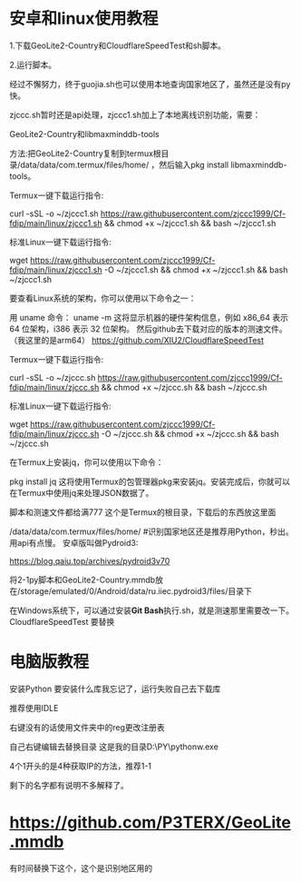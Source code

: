 # 安卓和linux使用教程
1.下载GeoLite2-Country和CloudflareSpeedTest和sh脚本。

2.运行脚本。

经过不懈努力，终于guojia.sh也可以使用本地查询国家地区了，虽然还是没有py快。

zjccc.sh暂时还是api处理，zjccc1.sh加上了本地离线识别功能，需要：

GeoLite2-Country和libmaxminddb-tools

方法:把GeoLite2-Country复制到termux根目录/data/data/com.termux/files/home/ ，然后输入pkg install libmaxminddb-tools。

Termux一键下载运行指令:

curl -sSL -o ~/zjccc1.sh https://raw.githubusercontent.com/zjccc1999/Cf-fdip/main/linux/zjccc1.sh && chmod +x ~/zjccc1.sh && bash ~/zjccc1.sh

标准Linux一键下载运行指令:

wget https://raw.githubusercontent.com/zjccc1999/Cf-fdip/main/linux/zjccc1.sh -O ~/zjccc1.sh && chmod +x ~/zjccc1.sh && bash ~/zjccc1.sh

要查看Linux系统的架构，你可以使用以下命令之一：

用 uname 命令：
uname -m
这将显示机器的硬件架构信息，例如 x86_64 表示 64 位架构，i386 表示 32 位架构。
然后github去下载对应的版本的测速文件。（我这里的是arm64）
https://github.com/XIU2/CloudflareSpeedTest

Termux一键下载运行指令:

curl -sSL -o ~/zjccc.sh https://raw.githubusercontent.com/zjccc1999/Cf-fdip/main/linux/zjccc.sh && chmod +x ~/zjccc.sh && bash ~/zjccc.sh

标准Linux一键下载运行指令:

wget https://raw.githubusercontent.com/zjccc1999/Cf-fdip/main/linux/zjccc.sh -O ~/zjccc.sh && chmod +x ~/zjccc.sh && bash ~/zjccc.sh

在Termux上安装jq，你可以使用以下命令：

pkg install jq
这将使用Termux的包管理器pkg来安装jq。安装完成后，你就可以在Termux中使用jq来处理JSON数据了。

脚本和测速文件都给满777
这个是Termux的根目录，下载后的东西放这里面

/data/data/com.termux/files/home/
#识别国家地区还是推荐用Python，秒出。用api有点慢。
安卓版叫做Pydroid3:

https://blog.qaiu.top/archives/pydroid3v70

将2-1py脚本和GeoLite2-Country.mmdb放在/storage/emulated/0/Android/data/ru.iiec.pydroid3/files/目录下

在Windows系统下，可以通过安装**Git Bash**执行.sh，就是测速那里需要改一下。CloudflareSpeedTest 要替换

# 电脑版教程
安装Python
要安装什么库我忘记了，运行失败自己去下载库

推荐使用IDLE

右键没有的话使用文件夹中的reg更改注册表

自己右键编辑去替换目录   这是我的目录D:\\PY\\pythonw.exe

4个1开头的是4种获取IP的方法，推荐1-1

剩下的名字都有说明不多解释了。

# https://github.com/P3TERX/GeoLite.mmdb

有时间替换下这个，这个是识别地区用的

